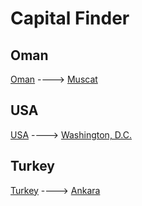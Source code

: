 # Capital Finder

## Oman
[Oman](https://capital-finder-doha.vercel.app/api/capital-finder?country=Oman) ----> [Muscat](https://capital-finder-doha.vercel.app/api/capital-finder?capital=Muscat)

## USA
[USA](https://capital-finder-doha.vercel.app/api/capital-finder?country=USA) ----> [Washington, D.C.](https://capital-finder-doha.vercel.app/api/capital-finder?capital=Washington,%20D.C.)

## Turkey
[Turkey](https://capital-finder-doha.vercel.app/api/capital-finder?country=Turkey) ----> [Ankara](https://capital-finder-doha.vercel.app/api/capital-finder?capital=Ankara)

